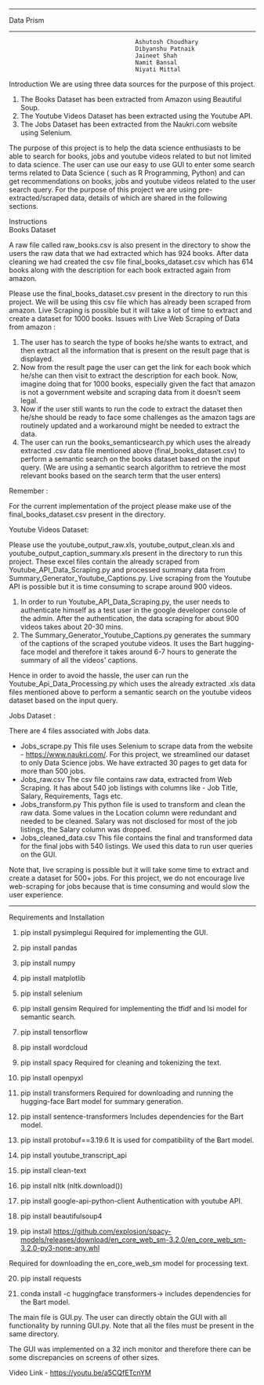 ________________
Data Prism
________________
                                        Ashutosh Choudhary
                                        Dibyanshu Patnaik 
                                        Jaineet Shah 
                                        Namit Bansal    
                                        Niyati Mittal
                                            
Introduction
We are using three data sources for the purpose of this project.
1. The Books Dataset has been extracted from Amazon using Beautiful Soup.
2. The Youtube Videos Dataset has been extracted using the Youtube API.
3. The Jobs Dataset has been extracted from the Naukri.com website using Selenium.


The purpose of this project is to help the data science enthusiasts to be able to search for books, jobs and youtube videos related to but not limited to data science. The user can use our easy to use GUI to enter some search terms related to Data Science ( such as R Programming, Python) and can get recommendations on books, jobs and youtube videos related to the user search query. For the purpose of this project we are using pre-extracted/scraped data, details of which are shared in the following sections.


Instructions  
Books Dataset 


A raw file called raw_books.csv is also present in the directory to show the users the raw data that we had extracted which has 924 books. After data cleaning we had created the csv file final_books_dataset.csv which has 614 books along with the description for each book extracted again from amazon.


Please use the final_books_dataset.csv present in the directory to run this project. We will be using this csv file which has already been scraped from amazon. 
Live Scraping is possible but it will take a lot of time to extract and create a dataset for 1000 books.
Issues with Live Web Scraping of Data from amazon :
1. The user has to search the type of books he/she wants to extract, and then extract all the information that is present on the result page that is displayed.
2. Now from the result page the user can get the link for each book which he/she can then visit to extract the description for each book. Now, imagine doing that for 1000 books, especially given the fact that amazon is not a government website and scraping data from it doesn’t seem legal.
3. Now if the user still wants to run the code to extract the dataset then he/she should be ready to face some challenges as the amazon tags are routinely updated and a workaround might be needed to extract the data.
4. The user can run the books_semanticsearch.py which uses the already extracted .csv data file mentioned above (final_books_dataset.csv) to perform a semantic search on the books dataset based on the input query. (We are using a semantic search algorithm to retrieve the most relevant books based on the search term that the user enters)


Remember :


For the current implementation of the project please make use of the final_books_dataset.csv present in the directory. 




Youtube Videos Dataset: 


Please use the youtube_output_raw.xls, youtube_output_clean.xls and youtube_output_caption_summary.xls present in the directory to run this project. These excel files contain the already scraped from Youtube_API_Data_Scraping.py and processed summary data from Summary_Generator_Youtube_Captions.py. 
Live scraping from the Youtube API is possible but it is time consuming to scrape around 900 videos. 
1. In order to run Youtube_API_Data_Scraping.py, the user needs to authenticate himself as a test user in the google developer console of the admin. After the authentication, the data scraping for about 900 videos takes about 20-30 mins. 
2. The Summary_Generator_Youtube_Captions.py generates the summary of the captions of the scraped youtube videos. It uses the Bart hugging-face  model and therefore it takes around 6-7 hours to generate the summary of all the videos' captions. 


Hence in order to avoid the hassle, the user can run the Youtube_Api_Data_Processing.py which uses the already extracted .xls data files mentioned above to perform a semantic search on the youtube videos dataset based on the input query.






Jobs Dataset : 


There are 4 files associated with Jobs data.


* Jobs_scrape.py 
This file uses Selenium to scrape data from the website - https://www.naukri.com/. For this project, we streamlined our dataset to only Data Science jobs. We have extracted 30 pages to get data for more than 500 jobs. 
* Jobs_raw.csv
The csv file contains raw data, extracted from Web Scraping. It has about 540 job listings with columns like - Job Title, Salary, Requirements, Tags etc.
* Jobs_transform.py
This python file is used to transform and clean the raw data. Some values in the Location column were redundant and needed to be cleaned. Salary was not disclosed for most of the job listings, the Salary column was dropped. 
* Jobs_cleaned_data.csv
This file contains the final and transformed data for the final jobs with 540 listings. We used this data to run user queries on the GUI. 




Note that, live scraping is possible but it will take some time to extract and create a dataset for 500+ jobs. For this project, we do not encourage live web-scraping for jobs because that is time consuming and would slow the user experience. 








________________
Requirements and Installation 


1. pip install pysimplegui 
Required for implementing the GUI.


2. pip install pandas


3. pip install numpy


4. pip install matplotlib


5. pip install selenium


6. pip install gensim 
Required for  implementing the tfidf and lsi model for semantic search.


7. pip install tensorflow


8. pip install wordcloud


9. pip install spacy 
Required for cleaning and tokenizing the text.


10. pip install openpyxl


11. pip install transformers 
Required for downloading and running the hugging-face Bart model for summary generation. 


12. pip install sentence-transformers 
Includes dependencies for the Bart model. 


13. pip install protobuf==3.19.6 
It is used for compatibility of the Bart model.


14. pip install youtube_transcript_api 


15. pip install clean-text


16. pip install nltk (nltk.download())


17. pip install google-api-python-client
Authentication with youtube API. 


18. pip install beautifulsoup4


19. pip install https://github.com/explosion/spacy-models/releases/download/en_core_web_sm-3.2.0/en_core_web_sm-3.2.0-py3-none-any.whl


Required for downloading the en_core_web_sm model for processing text.


20. pip install requests


21. conda install -c huggingface transformers-> includes dependencies for the Bart model. 






The main file is GUI.py. The user can directly obtain the GUI with all functionality by running GUI.py. Note that all the files must be present in the same directory.


The GUI was implemented on a 32 inch monitor and therefore there can be some discrepancies on screens of other sizes. 


Video Link - https://youtu.be/a5CQfETcnYM
